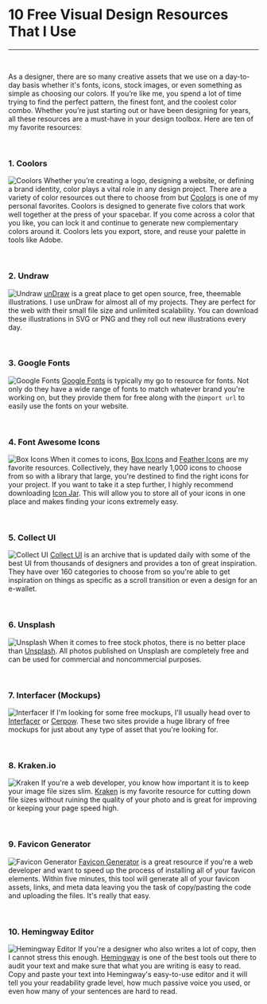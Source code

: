 # 10 Free Visual Design Resources That I Use
---
<br/>

As a designer, there are so many creative assets that we use on a day-to-day basis whether it's fonts, icons, stock images, or even something as simple as choosing our colors. If you’re like me, you spend a lot of time trying to find the perfect pattern, the finest font, and the coolest color combo. Whether you’re just starting out or have been designing for years, all these resources are a must-have in your design toolbox. Here are ten of my favorite resources:

<br/>

### 1. Coolors

![Coolors](@/assets/blog/coolors.gif)
Whether you’re creating a logo, designing a website, or defining a brand identity, color plays a vital role in any design project. There are a variety of color resources out there to choose from but <a href="https://coolors.co/cabac8-ff101f-b2ddf7-81d6e3-4cb5ae" target="_blank">Coolors</a> is one of my personal favorites. Coolors is designed to generate five colors that work well together at the press of your spacebar. If you come across a color that you like, you can lock it and continue to generate new complementary colors around it. Coolors lets you export, store, and reuse your palette in tools like Adobe.

<br/>

### 2. Undraw

![Undraw](@/assets/blog/undraw.png)
<a href="https://undraw.co" target="_blank">unDraw</a> is a great place to get open source, free, theemable illustrations. I use unDraw for almost all of my projects. They are perfect for the web with their small file size and unlimited scalability. You can download these illustrations in SVG or PNG and they roll out new illustrations every day.

<br/>

### 3. Google Fonts

![Google Fonts](@/assets/blog/google_fonts.png)
<a href="https://fonts.google.com" target="_blank">Google Fonts</a> is typically my go to resource for fonts. Not only do they have a wide range of fonts to match whatever brand you're working on, but they provide them for free along with the `@import url` to easily use the fonts on your website.

<br/>


### 4. Font Awesome Icons

![Box Icons](@/assets/blog/font-awesome.png)
When it comes to icons, <a href="https://boxicons.com" target="_blank">Box Icons</a> and <a href="https://feathericons.com" target="_blank">Feather Icons</a> are my favorite resources. Collectively, they have nearly 1,000 icons to choose from so with a library that large, you're destined to find the right icons for your project. If you want to take it a step further, I highly recommend downloading <a href="https://geticonjar.com" target="_blank">Icon Jar</a>. This will allow you to store all of your icons in one place and makes finding your icons extremely easy.

<br/>

### 5. Collect UI

![Collect UI](@/assets/blog/collectui.png)
<a href="http://collectui.com/" target="_blank">Collect UI</a> is an archive that is updated daily with some of the best UI from thousands of designers and provides a ton of great inspiration. They have over 160 categories to choose from so you're able to get inspiration on things as specific as a scroll transition or even a design for an e-wallet.

<br/>

### 6. Unsplash

![Unsplash](@/assets/blog/unsplash.png)
When it comes to free stock photos, there is no better place than <a href="http://unsplash.com/" target="_blank">Unsplash</a>. All photos published on Unsplash are completely free and can be used for commercial and noncommercial purposes.

<br/>

### 7. Interfacer (Mockups)

![Interfacer](@/assets/blog/interfacer.png)
If I'm looking for some free mockups, I'll usually head over to <a href="https://interfacer.xyz/" target="_blank">Interfacer</a> or <a href="https://www.cerpow.com/" target="_blank">Cerpow</a>. These two sites provide a huge library of free mockups for just about any type of asset that you're looking for.

<br/>

### 8. Kraken.io

![Kraken](@/assets/blog/kraken.png)
If you're a web developer, you know how important it is to keep your image file sizes slim. <a href="https://kraken.io/web-interface" target="_blank">Kraken</a> is my favorite resource for cutting down file sizes without ruining the quality of your photo and is great for improving or keeping your page speed high.

<br/>

### 9. Favicon Generator

![Favicon Generator](@/assets/blog/favicon-generator.png)
<a href="https://realfavicongenerator.net/" target="_blank">Favicon Generator</a> is a great resource if you're a web developer and want to speed up the process of installing all of your favicon elements. Within five minutes, this tool will generate all of your favicon assets, links, and meta data leaving you the task of copy/pasting the code and uploading the files. It's really that easy.

<br/>

### 10. Hemingway Editor

![Hemingway Editor](@/assets/blog/hemingway.png)
If you're a designer who also writes a lot of copy, then I cannot stress this enough. <a href="http://www.hemingwayapp.com/" target="_blank">Hemingway</a> is one of the best tools out there to audit your text and make sure that what you are writing is easy to read. Copy and paste your text into Hemingway's easy-to-use editor and it will tell you your readability grade level, how much passive voice you used, or even how many of your sentences are hard to read.





